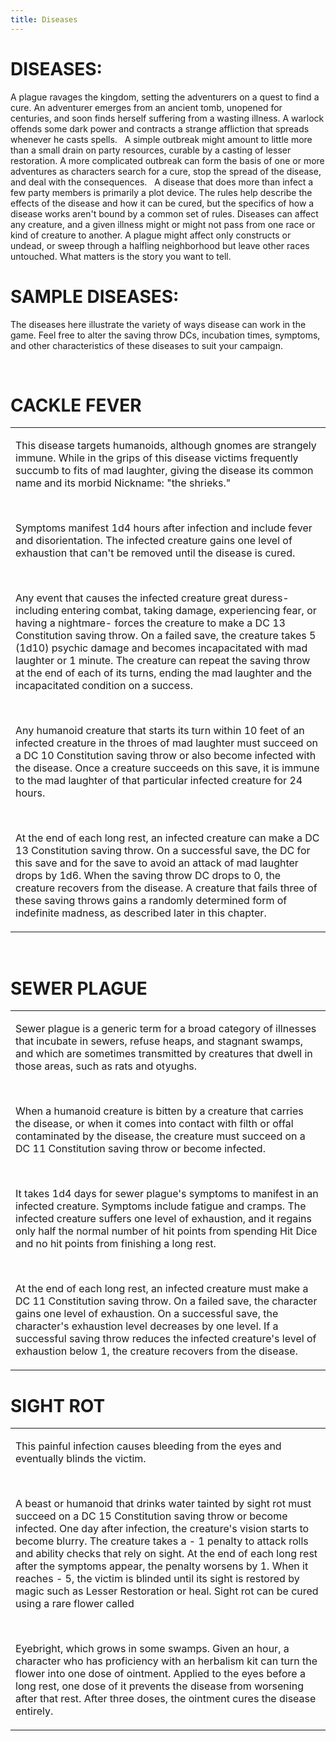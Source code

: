 ```yaml
---
title: Diseases
---
```


# **DISEASES:**

A plague ravages the kingdom, setting the adventurers on a quest to find a cure. An adventurer emerges from an ancient tomb, unopened for centuries, and soon finds herself suffering from a wasting illness. A warlock offends some dark power and contracts a strange affliction that spreads whenever he casts spells.
 
A simple outbreak might amount to little more than a small drain on party resources, curable by a casting of lesser restoration. A more complicated outbreak can form the basis of one or more adventures as characters search for a cure, stop the spread of the disease, and deal with the consequences.
 
A disease that does more than infect a few party members is primarily a plot device. The rules help describe the effects of the disease and how it can be cured, but the specifics of how a disease works aren't bound by a common set of rules. Diseases can affect any creature, and a given illness might or might not pass from one race or kind of creature to another. A plague might affect only constructs or undead, or sweep through a halfling neighborhood but leave other races untouched. What matters is the story you want to tell.


# **SAMPLE DISEASES:**

The diseases here illustrate the variety of ways disease can work in the game. Feel free to alter the saving throw DCs, incubation times, symptoms, and other characteristics of these diseases to suit your campaign.

 

# **CACKLE FEVER**

<table><tbody><tr class="odd"><td><p>This disease targets humanoids, although gnomes are strangely immune. While in the grips of this disease victims frequently succumb to fits of mad laughter, giving the disease its common name and its morbid Nickname: "the shrieks."</p><p> </p><p>Symptoms manifest 1d4 hours after infection and include fever and disorientation. The infected creature gains one level of exhaustion that can't be removed until the disease is cured.</p><p> </p><p>Any event that causes the infected creature great duress- including entering combat, taking damage, experiencing fear, or having a nightmare- forces the creature to make a DC 13 Constitution saving throw. On a failed save, the creature takes 5 (1d10) psychic damage and becomes incapacitated with mad laughter or 1 minute. The creature can repeat the saving throw at the end of each of its turns, ending the mad laughter and the incapacitated condition on a success.</p><p> </p><p>Any humanoid creature that starts its turn within 10 feet of an infected creature in the throes of mad laughter must succeed on a DC 10 Constitution saving throw or also become infected with the disease. Once a creature succeeds on this save, it is immune to the mad laughter of that particular infected creature for 24 hours.</p><p> </p><p>At the end of each long rest, an infected creature can make a DC 13 Constitution saving throw. On a successful save, the DC for this save and for the save to avoid an attack of mad laughter drops by 1d6. When the saving throw DC drops to 0, the creature recovers from the disease. A creature that fails three of these saving throws gains a randomly determined form of indefinite madness, as described later in this chapter.</p></td></tr></tbody></table>
 

# **SEWER PLAGUE**

<table><tbody><tr class="odd"><td><p>Sewer plague is a generic term for a broad category of illnesses that incubate in sewers, refuse heaps, and stagnant swamps, and which are sometimes transmitted by creatures that dwell in those areas, such as rats and otyughs.</p><p> </p><p>When a humanoid creature is bitten by a creature that carries the disease, or when it comes into contact with filth or offal contaminated by the disease, the creature must succeed on a DC 11 Constitution saving throw or become infected.</p><p> </p><p>It takes 1d4 days for sewer plague's symptoms to manifest in an infected creature. Symptoms include fatigue and cramps. The infected creature suffers one level of exhaustion, and it regains only half the normal number of hit points from spending Hit Dice and no hit points from finishing a long rest.</p><p> </p><p>At the end of each long rest, an infected creature must make a DC 11 Constitution saving throw. On a failed save, the character gains one level of exhaustion. On a successful save, the character's exhaustion level decreases by one level. If a successful saving throw reduces the infected creature's level of exhaustion below 1, the creature recovers from the disease.</p></td></tr></tbody></table>

# **SIGHT ROT**

<table><tbody><tr class="odd"><td><p>This painful infection causes bleeding from the eyes and eventually blinds the victim.</p><p> </p><p>A beast or humanoid that drinks water tainted by sight rot must succeed on a DC 15 Constitution saving throw or become infected. One day after infection, the creature's vision starts to become blurry. The creature takes a - 1 penalty to attack rolls and ability checks that rely on sight. At the end of each long rest after the symptoms appear, the penalty worsens by 1. When it reaches - 5, the victim is blinded until its sight is restored by magic such as Lesser Restoration or heal. Sight rot can be cured using a rare flower called</p><p> </p><p>Eyebright, which grows in some swamps. Given an hour, a character who has proficiency with an herbalism kit can turn the flower into one dose of ointment. Applied to the eyes before a long rest, one dose of it prevents the disease from worsening after that rest. After three doses, the ointment cures the disease entirely.</p></td></tr></tbody></table>